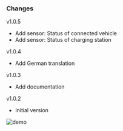 ### Changes

v1.0.5

- Add sensor: Status of connected vehicle
- Add sensor: Status of charging station

v1.0.4

- Add German translation

v1.0.3

- Add documentation

v1.0.2

- Initial version
  
![demo](https://github.com/alengwenus/ha-sma-ev-charger/assets/26517052/3f37bc70-4a35-4817-a834-d1a58a066c33)
